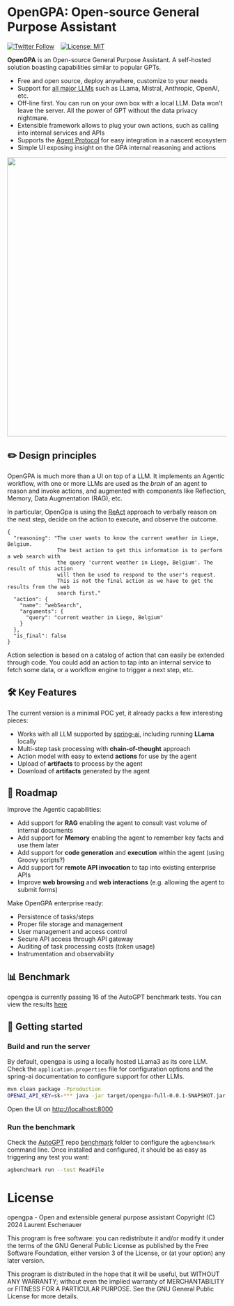 # OpenGPA: Open-source General Purpose Assistant

[![Twitter Follow](https://img.shields.io/twitter/follow/opengpa?style=social)](https://twitter.com/opengpa) &ensp;
[![License: MIT](https://img.shields.io/badge/License-GPLv3-blue.svg)](https://opensource.org/license/gpl-3-0)

**OpenGPA** is an Open-source General Purpose Assistant. A self-hosted solution boasting capabilities similar to
popular GPTs.

- Free and open source, deploy anywhere, customize to your needs
- Support for [all major LLMs](https://docs.spring.io/spring-ai/reference/api/chatmodel.html) such as LLama, Mistral, Anthropic, OpenAI, etc.
- Off-line first. You can run on your own box with a local LLM. Data won't leave the server. All the power of GPT without the data privacy nightmare.
- Extensible framework allows to plug your own actions, such as calling into internal services and APIs
- Supports the [Agent Protocol](https://github.com/AI-Engineer-Foundation/agent-protocol) for easy integration in a nascent ecosystem
- Simple UI exposing insight on the GPA internal reasoning and actions

<p align="center">
  <img src="https://s3.eu-west-1.amazonaws.com/files.eschnou.com/opengpa_ui.png" width="640" />
</p>

## :pencil2: Design principles

OpenGPA is much more than a UI on top of a LLM. It implements an Agentic workflow, with one or more LLMs are used as the *brain* of an agent 
to reason and invoke actions, and augmented with components like Reflection, Memory, Data Augmentation (RAG), etc.

In particular, OpenGpa is using the [ReAct](https://arxiv.org/abs/2210.03629) approach to verbally reason on the next step, decide on the
action to execute, and observe the outcome.

```
{
  "reasoning": "The user wants to know the current weather in Liege, Belgium. 
                The best action to get this information is to perform a web search with 
                the query 'current weather in Liege, Belgium'. The result of this action 
                will then be used to respond to the user's request. 
                This is not the final action as we have to get the results from the web 
                search first."
  "action": {
    "name": "webSearch",
    "arguments": {
      "query": "current weather in Liege, Belgium"
    }
  },
  "is_final": false
}
```

Action selection is based on a catalog of action that can easily be extended through code. You could add an action
to tap into an internal service to fetch some data, or a workflow engine to trigger a next step, etc.

## 🛠️️ Key Features

The current version is a minimal POC yet, it already packs a few interesting pieces:
- Works with all LLM supported by [spring-ai](https://spring.io/projects/spring-ai), including running **LLama** locally
- Multi-step task processing with **chain-of-thought** approach
- Action model with easy to extend **actions** for use by the agent
- Upload of **artifacts** to process by the agent
- Download of **artifacts** generated by the agent

## 🚧 Roadmap

Improve the Agentic capabilities:
- Add support for **RAG** enabling the agent to consult vast volume of internal documents
- Add support for **Memory** enabling the agent to remember key facts and use them later
- Add support for **code generation** and **execution** within the agent (using Groovy scripts?)
- Add support for **remote API invocation** to tap into existing enterprise APIs
- Improve **web browsing** and **web interactions** (e.g. allowing the agent to submit forms)

Make OpenGPA enterprise ready:
- Persistence of tasks/steps
- Proper file storage and management
- User management and access control
- Secure API access through API gateway
- Auditing of task processing costs (token usage)
- Instrumentation and observability

## 📊 Benchmark

opengpa is currently passing 16 of the AutoGPT benchmark tests. You can 
view the results [here](documentation/benchmark.md)

## 🚀 Getting started

### Build and run the server

By default, opengpa is using a locally hosted LLama3 as its core LLM. Check the `application.properties` file 
for configuration options and the spring-ai documentation to configure support for other LLMs.

```bash
mvn clean package -Pproduction
OPENAI_API_KEY=sk-*** java -jar target/opengpa-full-0.0.1-SNAPSHOT.jar
```

Open the UI on [http://localhost:8000](http://localhost:8000)

### Run the benchmark

Check the [AutoGPT](https://agpt.co) repo [benchmark](https://github.com/Significant-Gravitas/AutoGPT/tree/master/benchmark) folder to configure the `agbenchmark` command line. Once installed
and configured, it should be as easy as triggering any test you want:

```bash
agbenchmark run --test ReadFile
```

# License

opengpa - Open and extensible general purpose assistant
Copyright (C) 2024  Laurent Eschenauer

This program is free software: you can redistribute it and/or modify
it under the terms of the GNU General Public License as published by
the Free Software Foundation, either version 3 of the License, or
(at your option) any later version.

This program is distributed in the hope that it will be useful,
but WITHOUT ANY WARRANTY; without even the implied warranty of
MERCHANTABILITY or FITNESS FOR A PARTICULAR PURPOSE.  See the
GNU General Public License for more details.
